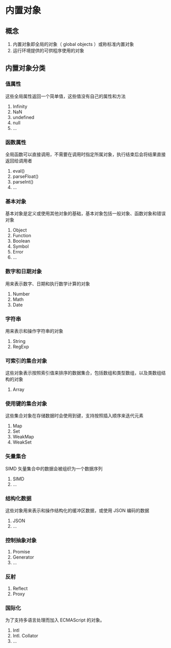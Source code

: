 # 内置对象

## 概念

1. 内置对象即全局的对象（ global objects ）或称标准内置对象
2. 运行环境提供的可供程序使用的对象

## 内置对象分类

### 值属性

这些全局属性返回一个简单值，这些值没有自己的属性和方法

1. Infinity
2. NaN
3. undefined
4. null
5. ...

### 函数属性

全局函数可以直接调用，不需要在调用时指定所属对象，执行结束后会将结果直接返回给调用者

1. eval()
2. parseFloat()
3. parseInt()
4. ...

### 基本对象

基本对象是定义或使用其他对象的基础，基本对象包括一般对象、函数对象和错误对象

1. Object
2. Function
3. Boolean
4. Symbol
5. Error
6. ...

### 数字和日期对象

用来表示数字、日期和执行数学计算的对象

1. Number
2. Math
3. Date

### 字符串

用来表示和操作字符串的对象

1. String
2. RegExp

### 可索引的集合对象

这些对象表示按照索引值来排序的数据集合，包括数组和类型数组，以及类数组结构的对象

1. Array

### 使用键的集合对象

这些集合对象在存储数据时会使用到键，支持按照插入顺序来迭代元素

1. Map
2. Set
3. WeakMap
4. WeakSet

### 矢量集合

SIMD 矢量集合中的数据会被组织为一个数据序列

1. SIMD
2. ...

### 结构化数据

这些对象用来表示和操作结构化的缓冲区数据，或使用 JSON 编码的数据

1. JSON
2. ...

### 控制抽象对象

1. Promise
2. Generator
3. ...

### 反射

1. Reflect
2. Proxy

### 国际化

为了支持多语言处理而加入 ECMAScript 的对象。

1. Intl
2. Intl. Collator
3. ...
